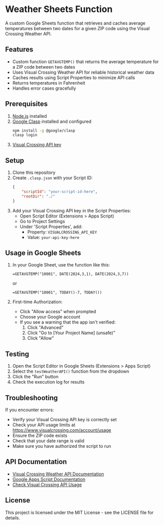 # Weather Sheets Function

A custom Google Sheets function that retrieves and caches average temperatures between two dates for a given ZIP code using the Visual Crossing Weather API.

## Features

- Custom function `GETAVGTEMP()` that returns the average temperature for a ZIP code between two dates
- Uses Visual Crossing Weather API for reliable historical weather data
- Caches results using Script Properties to minimize API calls
- Returns temperatures in Fahrenheit
- Handles error cases gracefully

## Prerequisites

1. [Node.js](https://nodejs.org/) installed
2. [Google Clasp](https://github.com/google/clasp) installed and configured
   ```bash
   npm install -g @google/clasp
   clasp login
   ```
3. [Visual Crossing API key](https://www.visualcrossing.com/weather-api)

## Setup

1. Clone this repository
2. Create `.clasp.json` with your Script ID:
   ```json
   {
       "scriptId": "your-script-id-here",
       "rootDir": "./"
   }
   ```
3. Add your Visual Crossing API key in the Script Properties:
   - Open Script Editor (Extensions > Apps Script)
   - Go to Project Settings
   - Under 'Script Properties', add:
     - Property: `VISUALCROSSING_API_KEY`
     - Value: `your-api-key-here`

## Usage in Google Sheets

1. In your Google Sheet, use the function like this:
   ```
   =GETAVGTEMP("10001", DATE(2024,3,1), DATE(2024,3,7))
   ```
   or
   ```
   =GETAVGTEMP("10001", TODAY()-7, TODAY())
   ```

2. First-time Authorization:
   - Click "Allow access" when prompted
   - Choose your Google account
   - If you see a warning that the app isn't verified:
     1. Click "Advanced"
     2. Click "Go to [Your Project Name] (unsafe)"
     3. Click "Allow"

## Testing

1. Open the Script Editor in Google Sheets (Extensions > Apps Script)
2. Select the `testWeatherAPI()` function from the dropdown
3. Click the "Run" button
4. Check the execution log for results

## Troubleshooting

If you encounter errors:
- Verify your Visual Crossing API key is correctly set
- Check your API usage limits at https://www.visualcrossing.com/account/usage
- Ensure the ZIP code exists
- Check that your date range is valid
- Make sure you have authorized the script to run

## API Documentation

- [Visual Crossing Weather API Documentation](https://www.visualcrossing.com/resources/documentation/weather-api/timeline-weather-api/)
- [Google Apps Script Documentation](https://developers.google.com/apps-script)
- [Check Visual Crossing API Usage](https://www.visualcrossing.com/account/usage)

## License

This project is licensed under the MIT License - see the LICENSE file for details. 